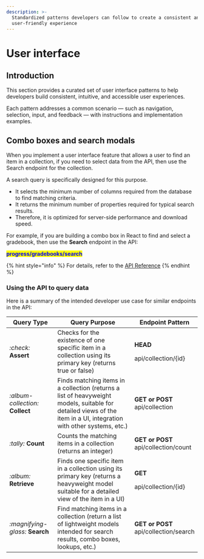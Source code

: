 ```yaml
---
description: >-
  Standardized patterns developers can follow to create a consistent and
  user-friendly experience
---
```


# User interface

## Introduction

This section provides a curated set of user interface patterns to help developers build consistent, intuitive, and accessible user experiences.&#x20;

Each pattern addresses a common scenario — such as navigation, selection, input, and feedback — with instructions and implementation examples.&#x20;

## Combo boxes and search modals

When you implement a user interface feature that allows a user to find an item in a collection, if you need to select data from the API, then use the Search endpoint for the collection.

A search query is specifically designed for this purpose.&#x20;

* It selects the minimum number of columns required from the database to find matching criteria.
* It returns the minimum number of properties required for typical search results.&#x20;
* Therefore, it is optimized for server-side performance and download speed.

For example, if you are building a combo box in React to find and select a gradebook, then use the **Search** endpoint in the API:

<mark style="color:blue;">**progress/gradebooks/search**</mark>

{% hint style="info" %}
For details, refer to the [API Reference](https://app.gitbook.com/s/yCodYcY9Svgs5pGsCpXh/api-v2/api-reference "mention")
{% endhint %}

### Using the API to query data

Here is a summary of the intended developer use case for similar endpoints in the API:

<table><thead><tr><th width="135">Query Type</th><th width="398">Query Purpose</th><th>Endpoint Pattern</th></tr></thead><tbody><tr><td><i class="fa-check">:check:</i> <strong>Assert</strong></td><td>Checks for the existence of one specific item in a collection using its primary key (returns true or false)</td><td><p><strong>HEAD</strong></p><p>api/collection/{id}</p></td></tr><tr><td><i class="fa-album-collection">:album-collection:</i> <strong>Collect</strong></td><td>Finds matching items in a collection (returns a list of heavyweight models, suitable for detailed views of the item in a UI, integration with other systems, etc.)</td><td><strong>GET or POST</strong><br>api/collection</td></tr><tr><td><i class="fa-tally">:tally:</i> <strong>Count</strong></td><td>Counts the matching items in a collection (returns an integer)</td><td><strong>GET or POST</strong><br>api/collection/count</td></tr><tr><td><i class="fa-album">:album:</i> <strong>Retrieve</strong></td><td>Finds one specific item in a collection using its primary key (returns a heavyweight model suitable for a detailed view of the item in a UI)</td><td><p><strong>GET</strong></p><p>api/collection/{id}</p></td></tr><tr><td><i class="fa-magnifying-glass">:magnifying-glass:</i> <strong>Search</strong></td><td>Find matching items in a collection (return a list of lightweight models intended for search results, combo boxes, lookups, etc.)</td><td><strong>GET or POST</strong><br>api/collection/search</td></tr></tbody></table>

